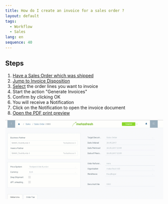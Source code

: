 ```yaml
---
title: How do I create an invoice for a sales order ?
layout: default
tags:
  - Workflow
  - Sales
lang: en
sequence: 40
---
```


## Steps

1. [Have a Sales Order which was shipped](Ship_SalesOrder)
1. [Jump to Invoice Disposition](JumptoviaSidebar)
1. [Select](RecordSelection) the order lines you want to invoice
1. Start the action "Generate Invoices"
1. Confirm by clicking OK
1. You will receive a Notification
1. Click on the Notification to open the invoice document
1. [Open the PDF print preview](PrintPreview)

![](assets/salesorderinvoice.gif)
